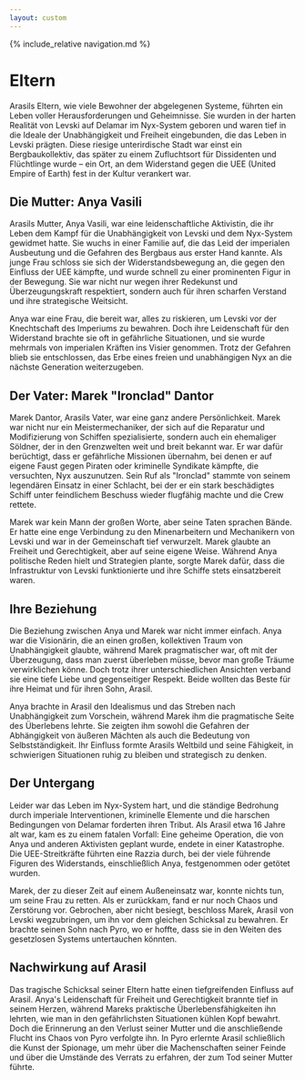 ```yaml
---
layout: custom
---
```


{% include_relative navigation.md %}

# Eltern

Arasils Eltern, wie viele Bewohner der abgelegenen Systeme, führten ein Leben voller Herausforderungen und Geheimnisse. Sie wurden in der harten Realität von Levski auf Delamar im Nyx-System geboren und waren tief in die Ideale der Unabhängigkeit und Freiheit eingebunden, die das Leben in Levski prägten. Diese riesige unterirdische Stadt war einst ein Bergbaukollektiv, das später zu einem Zufluchtsort für Dissidenten und Flüchtlinge wurde – ein Ort, an dem Widerstand gegen die UEE (United Empire of Earth) fest in der Kultur verankert war.

## Die Mutter: Anya Vasili
Arasils Mutter, Anya Vasili, war eine leidenschaftliche Aktivistin, die ihr Leben dem Kampf für die Unabhängigkeit von Levski und dem Nyx-System gewidmet hatte. Sie wuchs in einer Familie auf, die das Leid der imperialen Ausbeutung und die Gefahren des Bergbaus aus erster Hand kannte. Als junge Frau schloss sie sich der Widerstandsbewegung an, die gegen den Einfluss der UEE kämpfte, und wurde schnell zu einer prominenten Figur in der Bewegung. Sie war nicht nur wegen ihrer Redekunst und Überzeugungskraft respektiert, sondern auch für ihren scharfen Verstand und ihre strategische Weitsicht.

Anya war eine Frau, die bereit war, alles zu riskieren, um Levski vor der Knechtschaft des Imperiums zu bewahren. Doch ihre Leidenschaft für den Widerstand brachte sie oft in gefährliche Situationen, und sie wurde mehrmals von imperialen Kräften ins Visier genommen. Trotz der Gefahren blieb sie entschlossen, das Erbe eines freien und unabhängigen Nyx an die nächste Generation weiterzugeben.

## Der Vater: Marek "Ironclad" Dantor
Marek Dantor, Arasils Vater, war eine ganz andere Persönlichkeit. Marek war nicht nur ein Meistermechaniker, der sich auf die Reparatur und Modifizierung von Schiffen spezialisierte, sondern auch ein ehemaliger Söldner, der in den Grenzwelten weit und breit bekannt war. Er war dafür berüchtigt, dass er gefährliche Missionen übernahm, bei denen er auf eigene Faust gegen Piraten oder kriminelle Syndikate kämpfte, die versuchten, Nyx auszunutzen. Sein Ruf als "Ironclad" stammte von seinem legendären Einsatz in einer Schlacht, bei der er ein stark beschädigtes Schiff unter feindlichem Beschuss wieder flugfähig machte und die Crew rettete.

Marek war kein Mann der großen Worte, aber seine Taten sprachen Bände. Er hatte eine enge Verbindung zu den Minenarbeitern und Mechanikern von Levski und war in der Gemeinschaft tief verwurzelt. Marek glaubte an Freiheit und Gerechtigkeit, aber auf seine eigene Weise. Während Anya politische Reden hielt und Strategien plante, sorgte Marek dafür, dass die Infrastruktur von Levski funktionierte und ihre Schiffe stets einsatzbereit waren.

## Ihre Beziehung
Die Beziehung zwischen Anya und Marek war nicht immer einfach. Anya war die Visionärin, die an einen großen, kollektiven Traum von Unabhängigkeit glaubte, während Marek pragmatischer war, oft mit der Überzeugung, dass man zuerst überleben müsse, bevor man große Träume verwirklichen könne. Doch trotz ihrer unterschiedlichen Ansichten verband sie eine tiefe Liebe und gegenseitiger Respekt. Beide wollten das Beste für ihre Heimat und für ihren Sohn, Arasil.

Anya brachte in Arasil den Idealismus und das Streben nach Unabhängigkeit zum Vorschein, während Marek ihm die pragmatische Seite des Überlebens lehrte. Sie zeigten ihm sowohl die Gefahren der Abhängigkeit von äußeren Mächten als auch die Bedeutung von Selbstständigkeit. Ihr Einfluss formte Arasils Weltbild und seine Fähigkeit, in schwierigen Situationen ruhig zu bleiben und strategisch zu denken.

## Der Untergang
Leider war das Leben im Nyx-System hart, und die ständige Bedrohung durch imperiale Interventionen, kriminelle Elemente und die harschen Bedingungen von Delamar forderten ihren Tribut. Als Arasil etwa 16 Jahre alt war, kam es zu einem fatalen Vorfall: Eine geheime Operation, die von Anya und anderen Aktivisten geplant wurde, endete in einer Katastrophe. Die UEE-Streitkräfte führten eine Razzia durch, bei der viele führende Figuren des Widerstands, einschließlich Anya, festgenommen oder getötet wurden.

Marek, der zu dieser Zeit auf einem Außeneinsatz war, konnte nichts tun, um seine Frau zu retten. Als er zurückkam, fand er nur noch Chaos und Zerstörung vor. Gebrochen, aber nicht besiegt, beschloss Marek, Arasil von Levski wegzubringen, um ihn vor dem gleichen Schicksal zu bewahren. Er brachte seinen Sohn nach Pyro, wo er hoffte, dass sie in den Weiten des gesetzlosen Systems untertauchen könnten.

## Nachwirkung auf Arasil
Das tragische Schicksal seiner Eltern hatte einen tiefgreifenden Einfluss auf Arasil. Anya's Leidenschaft für Freiheit und Gerechtigkeit brannte tief in seinem Herzen, während Mareks praktische Überlebensfähigkeiten ihn lehrten, wie man in den gefährlichsten Situationen kühlen Kopf bewahrt. Doch die Erinnerung an den Verlust seiner Mutter und die anschließende Flucht ins Chaos von Pyro verfolgte ihn. In Pyro erlernte Arasil schließlich die Kunst der Spionage, um mehr über die Machenschaften seiner Feinde und über die Umstände des Verrats zu erfahren, der zum Tod seiner Mutter führte.
